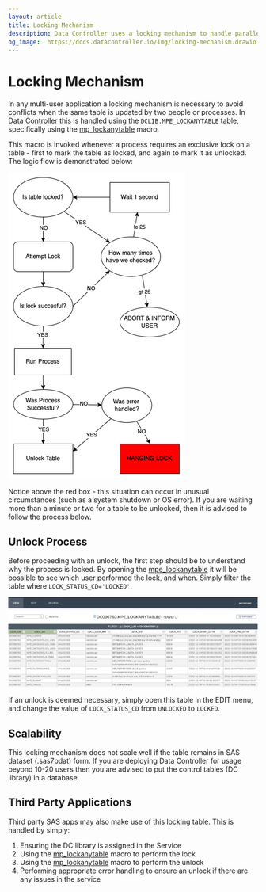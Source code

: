 ```yaml
---
layout: article
title: Locking Mechanism
description: Data Controller uses a locking mechanism to handle parallel updates to the same table by different users. This mechanism is also available to non-DC applications.
og_image:  https://docs.datacontroller.io/img/locking-mechanism.drawio.png
---
```


# Locking Mechanism

In any multi-user application a locking mechanism is necessary to avoid conflicts when the same table is updated by two people or processes.  In Data Controller this is handled using the `DCLIB.MPE_LOCKANYTABLE` table, specifically using the [mp_lockanytable](https://core.sasjs.io/mp__lockanytable_8sas.html) macro.

This macro is invoked whenever a process requires an exclusive lock on a table - first to mark the table as locked, and again to mark it as unlocked.  The logic flow is demonstrated below:

![lockanytable logic](/img/locking-mechanism.drawio.png)

Notice above the red box - this situation can occur in unusual circumstances (such as a system shutdown or OS error).  If you are waiting more than a minute or two for a table to be unlocked, then it is advised to follow the process below.

## Unlock Process

Before proceeding with an unlock, the first step should be to understand why the process is locked.  By opening the [mpe_lockanytable](locking-mechanism) it will be possible to see which user performed the lock, and when.  Simply filter the table where `LOCK_STATUS_CD='LOCKED'`.

![](/img/mpe_lockanytable.png)

If an unlock is deemed necessary, simply open this table in the EDIT menu, and change the value of `LOCK_STATUS_CD` from `UNLOCKED` to `LOCKED`.

## Scalability

This locking mechanism does not scale well if the table remains in SAS dataset (.sas7bdat) form.  If you are deploying Data Controller for usage beyond 10-20 users then you are advised to put the control tables (DC library) in a database.

## Third Party Applications

Third party SAS apps may also make use of this locking table.  This is handled by simply:

1. Ensuring the DC library is assigned in the Service
2. Using the [mp_lockanytable](https://core.sasjs.io/mp__lockanytable_8sas.html) macro to perform the lock
3. Using the [mp_lockanytable](https://core.sasjs.io/mp__lockanytable_8sas.html) macro to perform the unlock
4. Performing appropriate error handling to ensure an unlock if there are any issues in the service
